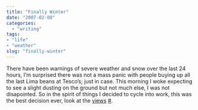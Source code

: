 ```yaml
---
title: "Finally Winter"
date: "2007-02-08"
categories: 
  - "writing"
tags:
- "life"
- "weather"
slug: "finally-winter"
---
```


There have been warnings of severe weather and snow over the last 24 hours, I’m surprised there was not a mass panic with people buying up all the last Lima beans at Tesco’s; just in case. This morning I woke expecting to see a slight dusting on the ground but not much else, I was not disapointed. So in the spirit of things I decided to cycle into work, this was the best decision ever, look at the [views][1] [\#](https://www.flickr.com/photos/funkylarma/383533755/ "Photo Sharing").

[1]:	https://farm1.static.flickr.com/163/383533755_a714f1847a.jpg
